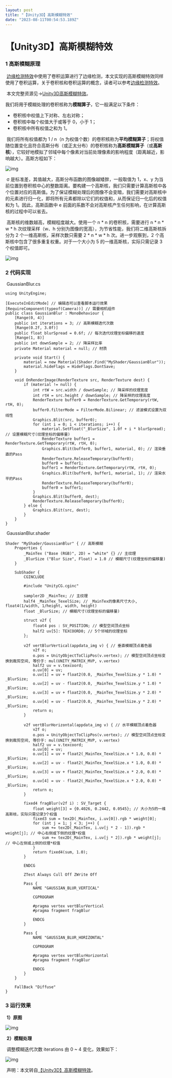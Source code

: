 ```yaml
---
layout: post
title: "【Unity3D】高斯模糊特效"
date: "2023-08-11T00:54:53.189Z"
---
```

【Unity3D】高斯模糊特效
===============

### 1 高斯模糊原理

​ [边缘检测特效](https://zhyan8.blog.csdn.net/article/details/130997882)中使用了卷积运算进行了边缘检测，本文实现的高斯模糊特效同样使用了卷积运算，关于卷积核和卷积运算的概念，读者可以参考[边缘检测特效](https://zhyan8.blog.csdn.net/article/details/130997882)。

​ 本文完整资源见→[Unity3D高斯模糊特效](https://download.csdn.net/download/m0_37602827/87859000)。

​ 我们将用于模糊处理的卷积核称为**模糊算子**，它一般满足以下条件：

*   卷积核中权值上下对称、左右对称；
*   卷积核中每个权值大于或等于 0，小于 1；
*   卷积核中所有权值之和为 1。

​ 我们将所有权值都为 1 / n（n 为权值个数）的卷积核称为**平均模糊算子**；将权值随位置变化且符合高斯分布（或正太分布）的卷积核称为**高斯模糊算子**（或**高斯核**），它较好地模拟了邻域中每个像素对当前处理像素的影响程度（距离越近，影响越大）。高斯方程如下：

![img](https://img-blog.csdnimg.cn/340c8ffe9586452b89d5fc9327cd5304.png)

​ σ 是标准差，其值越大，高斯分布函数的图像越矮胖，一般取值为 1，x、y 为当前位置到卷积核中心的整数距离。要构建一个高斯核，我们只需要计算高斯核中各个位置对应的高斯值。为了保证模糊处理后的图像不会变暗，我们需要对高斯核中的元素进行归一化，即将所有元素都除以它们的权值和，从而保证归一化后的权值和为 1。因此，高斯函数中 e 前面的系数不会对高斯核产生任何影响，在计算高斯核的过程中可以省去。

​ 高斯核的维数越高，模糊程度越大。使用一个 n \* n 的卷积核，需要进行 n \* n \* w \* h 次纹理采样（w、h 分别为图像的宽高），为节省性能，我们将二维高斯核拆分为 2 个一维高斯核，采样次数只需要 2 \* n \* w \* h 次。进一步观察到，2 个高斯核中包含了很多重复权重。对于一个大小为 5 的一维高斯核，实际只需记录 3 个权值即可。

![img](https://img-blog.csdnimg.cn/ead1563d637d42999fd2897b4e00f5a4.png)

### 2 代码实现

​ GaussianBlur.cs

    using UnityEngine;
    
    [ExecuteInEditMode] // 编辑态可以查看脚本运行效果
    [RequireComponent(typeof(Camera))] // 需要相机组件
    public class GaussianBlur : MonoBehaviour {
        [Range(0, 4)]
        public int iterations = 3; // 高斯模糊迭代次数
        [Range(0.2f, 3.0f)]
        public float blurSpread = 0.6f; // 每次迭代纹理坐标偏移的速度
        [Range(1, 8)]
        public int downSample = 2; // 降采样比率
        private Material material = null; // 材质
    
        private void Start() {
            material = new Material(Shader.Find("MyShader/GaussianBlur"));
            material.hideFlags = HideFlags.DontSave;
        }
    
        void OnRenderImage(RenderTexture src, RenderTexture dest) {
            if (material != null) {
                int rtW = src.width / downSample; // 降采样的纹理宽度
                int rtH = src.height / downSample; // 降采样的纹理高度
                RenderTexture buffer0 = RenderTexture.GetTemporary(rtW, rtH, 0);
                buffer0.filterMode = FilterMode.Bilinear; // 滤波模式设置为双线性
                Graphics.Blit(src, buffer0);
                for (int i = 0; i < iterations; i++) {
                    material.SetFloat("_BlurSize", 1.0f + i * blurSpread); // 设置模糊尺寸(纹理坐标的偏移量)
                    RenderTexture buffer1 = RenderTexture.GetTemporary(rtW, rtH, 0);
                    Graphics.Blit(buffer0, buffer1, material, 0); // 渲染垂直的Pass
                    RenderTexture.ReleaseTemporary(buffer0);
                    buffer0 = buffer1;
                    buffer1 = RenderTexture.GetTemporary(rtW, rtH, 0);
                    Graphics.Blit(buffer0, buffer1, material, 1); // 渲染水平的Pass
                    RenderTexture.ReleaseTemporary(buffer0);
                    buffer0 = buffer1;
                }
                Graphics.Blit(buffer0, dest);
                RenderTexture.ReleaseTemporary(buffer0);
            } else {
                Graphics.Blit(src, dest);
            }
        }
    }
    

​ GaussianBlur.shader

    Shader "MyShader/GaussianBlur" { // 高斯模糊
        Properties {
            _MainTex ("Base (RGB)", 2D) = "white" {} // 主纹理
            _BlurSize ("Blur Size", Float) = 1.0 // 模糊尺寸(纹理坐标的偏移量)
        }
    
        SubShader {
            CGINCLUDE
            
            #include "UnityCG.cginc"
            
            sampler2D _MainTex; // 主纹理
            half4 _MainTex_TexelSize; // _MainTex的像素尺寸大小, float4(1/width, 1/height, width, height)
            float _BlurSize; // 模糊尺寸(纹理坐标的偏移量)
              
            struct v2f {
                float4 pos : SV_POSITION; // 模型空间顶点坐标
                half2 uv[5]: TEXCOORD0; // 5个邻域的纹理坐标
            };
              
            v2f vertBlurVertical(appdata_img v) { // 垂直模糊顶点着色器
                v2f o;
                o.pos = UnityObjectToClipPos(v.vertex); // 模型空间顶点坐标变换到裁剪空间, 等价于: mul(UNITY_MATRIX_MVP, v.vertex)
                half2 uv = v.texcoord;
                o.uv[0] = uv;
                o.uv[1] = uv + float2(0.0, _MainTex_TexelSize.y * 1.0) * _BlurSize;
                o.uv[2] = uv - float2(0.0, _MainTex_TexelSize.y * 1.0) * _BlurSize;
                o.uv[3] = uv + float2(0.0, _MainTex_TexelSize.y * 2.0) * _BlurSize;
                o.uv[4] = uv - float2(0.0, _MainTex_TexelSize.y * 2.0) * _BlurSize;      
                return o;
            }
            
            v2f vertBlurHorizontal(appdata_img v) { // 水平模糊顶点着色器
                v2f o;
                o.pos = UnityObjectToClipPos(v.vertex); // 模型空间顶点坐标变换到裁剪空间, 等价于: mul(UNITY_MATRIX_MVP, v.vertex)
                half2 uv = v.texcoord;
                o.uv[0] = uv;
                o.uv[1] = uv + float2(_MainTex_TexelSize.x * 1.0, 0.0) * _BlurSize;
                o.uv[2] = uv - float2(_MainTex_TexelSize.x * 1.0, 0.0) * _BlurSize;
                o.uv[3] = uv + float2(_MainTex_TexelSize.x * 2.0, 0.0) * _BlurSize;
                o.uv[4] = uv - float2(_MainTex_TexelSize.x * 2.0, 0.0) * _BlurSize;      
                return o;
            }
    
            fixed4 fragBlur(v2f i) : SV_Target {
                float weight[3] = {0.4026, 0.2442, 0.0545}; // 大小为5的一维高斯核，实际只需记录3个权值
                fixed3 sum = tex2D(_MainTex, i.uv[0]).rgb * weight[0];
                for (int j = 1; j < 3; j++) {
                    sum += tex2D(_MainTex, i.uv[j * 2 - 1]).rgb * weight[j]; // 中心右侧或下侧的纹理*权值
                    sum += tex2D(_MainTex, i.uv[j * 2]).rgb * weight[j]; // 中心左侧或上侧的纹理*权值
                }
                return fixed4(sum, 1.0);
            }
                
            ENDCG
            
            ZTest Always Cull Off ZWrite Off
            
            Pass {
                NAME "GAUSSIAN_BLUR_VERTICAL"
                
                CGPROGRAM
                  
                #pragma vertex vertBlurVertical  
                #pragma fragment fragBlur
                  
                ENDCG  
            }
            
            Pass {  
                NAME "GAUSSIAN_BLUR_HORIZONTAL"
                
                CGPROGRAM  
                
                #pragma vertex vertBlurHorizontal  
                #pragma fragment fragBlur
                
                ENDCG
            }
        }
    
        FallBack "Diffuse"
    }
    

### 3 运行效果

​ **1）原图**

![img](https://img-blog.csdnimg.cn/d2dcf59c217c45ce8db7cadbfaf16ef0.png)

​ **2）模糊处理**

​ 调整模糊迭代次数 iterations 由 0 ~ 4 变化，效果如下：

![img](https://img-blog.csdnimg.cn/de600fe9ae8e4c7cb346cd20c4ab3345.gif)

​ 声明：本文转自[【Unity3D】高斯模糊特效](https://zhyan8.blog.csdn.net/article/details/131019526)。